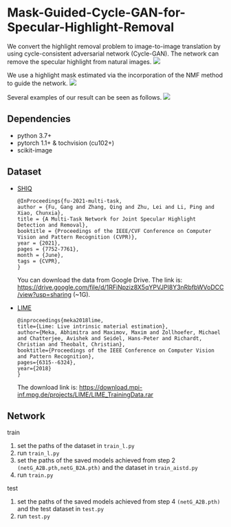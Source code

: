 # Mask-Guided-Cycle-GAN-for-Specular-Highlight-Removal

We convert the highlight removal problem to image-to-image translation by using cycle-consistent adversarial network (Cycle-GAN). The network can remove the specular highlight from natural images.
![](https://github.com/hootoon/Mask-Guided-Cycle-GAN-for-Specular-Highlight-Removal/blob/main/image/network.png)


We use a highlight mask estimated via the incorporation of the NMF method to guide the network.
![](https://github.com/hootoon/Mask-Guided-Cycle-GAN-for-Specular-Highlight-Removal/blob/main/image/NMF.png)


Several examples of our result can be seen as follows.
![](https://github.com/hootoon/Mask-Guided-Cycle-GAN-for-Specular-Highlight-Removal/blob/main/image/result.png)


## Dependencies

- python 3.7+
- pytorch 1.1+ & tochvision (cu102+)
- scikit-image

## Dataset

- [SHIQ](https://github.com/fu123456/SHIQ)

  ```
  @InProceedings{fu-2021-multi-task,
  author = {Fu, Gang and Zhang, Qing and Zhu, Lei and Li, Ping and Xiao, Chunxia},
  title = {A Multi-Task Network for Joint Specular Highlight Detection and Removal},
  booktitle = {Proceedings of the IEEE/CVF Conference on Computer Vision and Pattern Recognition (CVPR)},
  year = {2021},
  pages = {7752-7761},
  month = {June},
  tags = {CVPR},
  }
  ```
  You can download the data from Google Drive. The link is: https://drive.google.com/file/d/1RFiNpziz8X5qYPVJPl8Y3nRbfbWVoDCC/view?usp=sharing (~1G).

- [LIME](https://vcai.mpi-inf.mpg.de/projects/LIME/)
  ```
  @inproceedings{meka2018lime,
  title={Lime: Live intrinsic material estimation},
  author={Meka, Abhimitra and Maximov, Maxim and Zollhoefer, Michael and Chatterjee, Avishek and Seidel, Hans-Peter and Richardt, Christian and Theobalt, Christian},
  booktitle={Proceedings of the IEEE Conference on Computer Vision and Pattern Recognition},
  pages={6315--6324},
  year={2018}
  }
  ```
  The download link is: https://download.mpi-inf.mpg.de/projects/LIME/LIME_TrainingData.rar

## Network

train

1. set the paths of the dataset in `train_l.py`
2. run `train_l.py`
3. set the paths of the saved models achieved from step 2 `(netG_A2B.pth,netG_B2A.pth)` and the dataset in `train_aistd.py`
4. run `train.py`

test

1. set the paths of the saved models achieved from step 4 `(netG_A2B.pth)` and the test dataset in `test.py`
2. run `test.py`


